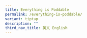```yaml
---
title: Everything is Poddable
permalink: /everything-is-poddable/
variant: tiptap
description: ""
third_nav_title: 英文 English
---
```

